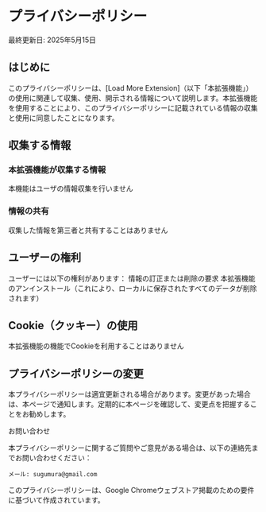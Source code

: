 # プライバシーポリシー

最終更新日: 2025年5月15日
## はじめに

このプライバシーポリシーは、[Load More Extension]（以下「本拡張機能」）の使用に関連して収集、使用、開示される情報について説明します。本拡張機能を使用することにより、このプライバシーポリシーに記載されている情報の収集と使用に同意したことになります。

## 収集する情報

### 本拡張機能が収集する情報

本機能はユーザの情報収集を行いません

### 情報の共有

収集した情報を第三者と共有することはありません

## ユーザーの権利

ユーザーには以下の権利があります：
    情報の訂正または削除の要求
    本拡張機能のアンインストール（これにより、ローカルに保存されたすべてのデータが削除されます）

## Cookie（クッキー）の使用

本拡張機能の機能でCookieを利用することはありません

## プライバシーポリシーの変更

本プライバシーポリシーは適宜更新される場合があります。変更があった場合は、本ページで通知します。定期的に本ページを確認して、変更点を把握することをお勧めします。

お問い合わせ

本プライバシーポリシーに関するご質問やご意見がある場合は、以下の連絡先までお問い合わせください：

    メール: sugumura@gmail.com

このプライバシーポリシーは、Google Chromeウェブストア掲載のための要件に基づいて作成されています。

